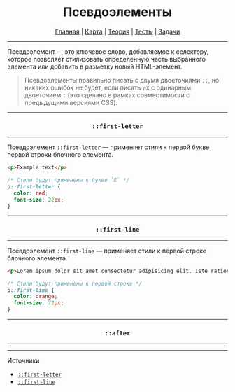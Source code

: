 <div align="center">

# Псевдоэлементы

[Главная](https://github.com/dollaween/junior-roadmap/)
|
[Карта](/roadmap/README.md)
|
[Теория](/theory/README.md)
|
[Тесты](/tests/README.md)
|
[Задачи](/tasks/README.md)

</div>

---

Псевдоэлемент — это ключевое слово, добавляемое к селектору, которое позволяет стилизовать определенную часть выбранного элемента или добавить в разметку новый HTML-элемент.

> Псевдоэлементы правильно писать с двумя двоеточиями `::`, но никаких ошибок не будет, если писать их с одинарным двоеточием `:` (это сделано в рамках совместимости с предыдущими версиями CSS).

---

<div align="center">

### `::first-letter`

</div>

---

Псевдоэлемент `::first-letter` — применяет стили к первой букве первой строки блочного элемента.

```html
<p>Example text</p>
```

```css
/* Стили будут применены к букве `E` */
p::first-letter {
  color: red;
  font-size: 22px;
}
```

---

<div align="center">

### `::first-line`

</div>

---

Псевдоэлемент `::first-line` — применяет стили к первой строке блочного элемента.

```html
<p>Lorem ipsum dolor sit amet consectetur adipisicing elit. Iste ratione iure, magni nam dicta laboriosam soluta eos incidunt, voluptatem expedita.</p>
```

```css
/* Стили будут применены к первой строке */
p::first-line {
  color: orange;
  font-size: 72px;
}
```

---

<div align="center">

### `::after`

</div>

---


---

Источники
- [`::first-letter`](https://developer.mozilla.org/ru/docs/Web/CSS/::first-letter)
- [`::first-line`](https://developer.mozilla.org/ru/docs/Web/CSS/::first-line)

